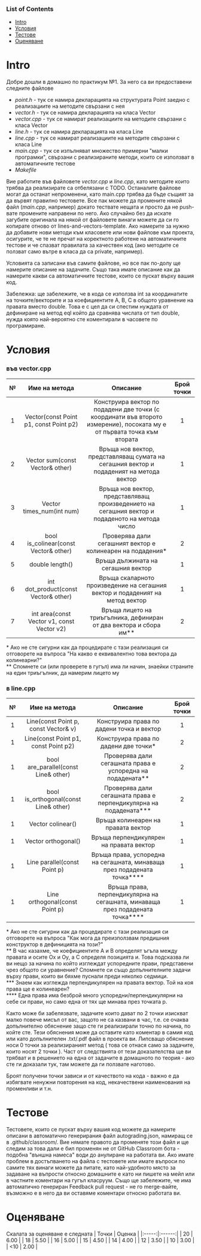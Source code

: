 ### List of Contents
* [Intro](#intro)
* [Условия](#условия)
* [Тестове](#тестове)
* [Оценяване](#оценяване)

# Intro
Добре дошли в домашно по практикум №1. За него са ви предоставени следните файлове
  * _point.h_ - тук се намира декларацията на структурата Point заедно с реализациите на методите свързани с нея
  * _vector.h_ - тук се намира декларацията на класа Vector
  * _vector.cpp_ - тук се намират реализациите на методите свързани с класа Vector
  * _line.h_ - тук се намира декларацията на класа Line
  * _line.cpp_ - тук се намират реализациите на методите свързани с класа Line
  * _main.cpp_ - тук се изпълняват множество примерни "малки програмки", свързани с реализираните методи, които се използват в автоматичните тестове 
  * _Makefile_

Вие работите във файловете _vector.cpp_ и _line.cpp_, като методите които трябва да реализирате са отбелязани с TODO. Останалите файлове могат да останат непроменени, като main.cpp трябва да бъде същият за да вървят правилно тестовете. Все пак можете да промените някой файл (_main.cpp_, например) докато тествате нещата и просто да не push-вате промените направени по него. Ако случайно без да искате загубите оригинала на някой от файловете винаги можете да си го копирате отново от lines-and-vectors-template. Ако намерите за нужно да добавите нови методи към класовете или нови файлове към проекта, осигурите, че те не пречат на коректното работене на автоматичните тестове и че спазват правилата за качествен код (ако методите се ползват само вътре в класа да са private, например).

Условията са записани във самите файлове, но все пак по-долу ще намерите описание на задачите. Също така имате описание как да намерите какви са автоматичните тестове, които се пускат върху вашия код.

Забележка: ще забележите, че в кода се използва int за координатите на точките/векторите и за коефициентите A, B, C в общото уравнение на правата вместо double. Това е с цел да си спестим нуждата от дефиниране на метод eql който да сравнява числата от тип double, нужда която най-вероятно сте коментирали в часовете по програмиране.

# Условия

### във vector.cpp
| № |Име на метода|Описание|Брой точки|
|:-:|:---:|:---:|:---:|
| 1 | Vector(const Point p1, const Point p2)     | Конструира вектор по подадени две точки (с координати във второто измерение), посоката му е от първата точка към втората | 1 |
| 2 | Vector sum(const Vector& other)            | Връща нов вектор, представляващ сумата на сегашния вектор и подаденият на метода вектор | 1 |
| 3 | Vector times_num(int num)                  | Връща нов вектор, представляващ произведението на сегашния вектор и подаденото на метода число | 1 |
| 4 | bool is_colinear(const Vector& other)      | Проверява дали сегашният вектор е колинеарен на подадения* | 2 |
| 5 | double length()                            | Връща дължината на сегашния вектор | 1 |
| 6 | int dot_product(const Vector& other)       | Връща скаларното произведение на сегашния вектор и подаденият на метод вектор | 1 |
| 7 | int area(const Vector v1, const Vector v2) | Връща лицето на триъгълника, дефиниран от два вектора и сбора им** | 2 |

\* Ако не сте сигурни как да процедирате с тази реализация си отговорете на въпроса "На какво е еквивалентно това вектора да колинеарни?" <br>
\** Спомнете си (или проверете в гугъл) има ли начин, знаейки страните на един триъгълник, да намерим лицето му

### в line.cpp
| № |Име на метода|Описание|Брой точки|
|:-:|:---:|:---:|:---:|
| 1 | Line(const Point p, const Vector& v) | Конструира права по дадени точка и вектор | 1 |
| 1 | Line(const Point p1, const Point p2) | Конструира права по дадени две точки* | 2 |
| 1 | bool are_parallel(const Line& other) | Проверява дали сегашната права е успоредна на подадената** | 2 |
| 1 | bool is_orthogonal(const Line& other) | Проверява дали сегашната права е перпендикулярна на подадената*** | 2 |
| 1 | Vector colinear() | Връща колинеарен на правата вектор | 1 |
| 1 | Vector orthogonal() | Връща перпендикулярен на правата вектор | 1 |
| 1 | Line parallel(const Point p) | Връща права, успоредна на сегашната, минаваща през подадената точка**** | 1 |
| 1 | Line orthogonal(const Point p) | Връща права, перпендикулярна на сегашната, минаваща през подадената точка**** | 1 |

\* Ако не сте сигурни как да процедирате с тази реализация си отговорете на въпроса "Как мога да преизползвам предишния конструктор в дефиницията на този?" <br>
\** В час казахме, че коефициентите A и B определят ъгъла между правата и осите Ox и Oy, а C определя позицията и. Това подсказва ли ви нещо за начина по който изглеждат успоредните прави, представени чрез общото си уравнение? Спомнете си също допълнителните задачи върху прави, които ви бяхме пуснали преди няколко седмици. <br>
\*** Знаем как изглежда перпендикулярен на правата вектор. Той на коя права ще е колинеарен? <br>
\**** Една права има безброй много успоредни/перпендикулярни на себе си прави, но само една от тях ще минава през точката p.

Както може би забелязвате, задачите които дават по 2 точки изискват малко повече мисъл от вас, защото не са казвани в час, т.е. се очаква допълнително обяснение защо сте ги реализирали точно по начина, по койте сте. Тези обяснения може да оставите като коментар в самия код или като допълнителен .txt/.pdf файл в проекта ви. Липсващо обяснение носи 0 точки за реализираният метод ( това се отнася само за задачите, които носят 2 точки ). Част от следствията от тези доказателства ще ви трябват и в решението на една от задачите в домашното по теория - ако сте ги доказали тук, там можете да ги ползвате наготово. 

Броят получени точки зависи и от качеството на кода - важно е да избягвате ненужни повторения на код, некачествени наименования на променливи и т.н. 

# Тестове
Тестовете, които се пускат върху вашия код можете да намерите описани в автоматично генерирания файл autograding.json, намиращ се в .github/classroom/. Вие нямате правото да променяте този файл и ще следим за това дали е бил променян не от GitHub Classroom бота - подобна "външна намеса" води до анулиране на работата ви. Ако имате проблем в достъпването на файла с тестовете или имате въпроси по самите тях винаги можете да питате, като най-удобното място за задаване на въпрости относно домашните е като ни пишете на мейл или в частните коментари на гугъл класруум. Също ще забележите, че има автоматично генериран Feedback pull request - не го merge-вайте, възможно е в него да ви оставяме коментари относно работата ви.

# Оценяване
Скалата за оценяване е следната
| Точки | Оценка |
|:-----:|:------:|
| 20 | 6.00 |
| 18 | 5.50 |
| 16 | 5.00 |
| 15 | 4.50 |
| 14 | 4.00 |
| 12 | 3.50 |
| 10 | 3.00 |
| <10 | 2.00 |
